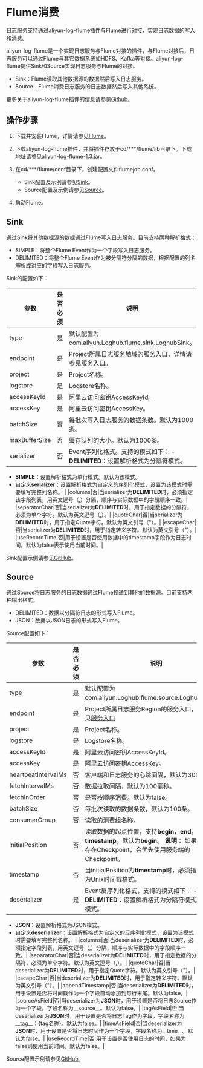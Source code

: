 # Flume消费

日志服务支持通过aliyun-log-flume插件与Flume进行对接，实现日志数据的写入和消费。

aliyun-log-flume是一个实现日志服务与Flume对接的插件，与Flume对接后，日志服务可以通过Flume与其它数据系统如HDFS、Kafka等对接。aliyun-log-flume提供Sink和Source实现日志服务与Flume的对接。

-   Sink：Flume读取其他数据源的数据然后写入日志服务。
-   Source：Flume消费日志服务的日志数据然后写入其他系统。

更多关于aliyun-log-flume插件的信息请参见[Github](https://github.com/aliyun/aliyun-log-flume)。

## 操作步骤

1.  下载并安装Flume，详情请参见[Flume](http://flume.apache.org/download.html)。

2.  下载aliyun-log-flume插件，并将插件存放于cd/\*\*\*/flume/lib目录下。下载地址请参见[aliyun-log-flume-1.3.jar](https://github.com/aliyun/aliyun-log-flume/releases/download/1.3/aliyun-log-flume-1.3.jar)。

3.  在cd/\*\*\*/flume/conf目录下，创建配置文件flumejob.conf。

    -   Sink配置及示例请参见[Sink](#section_wsy_7qg_7zx)。
    -   Source配置及示例请参见[Source](#section_wcf_ixl_8zq)。
4.  启动Flume。


## Sink

通过Sink将其他数据源的数据通过Flume写入日志服务。目前支持两种解析格式：

-   SIMPLE：将整个Flume Event作为一个字段写入日志服务。
-   DELIMITED：将整个Flume Event作为被分隔符分隔的数据，根据配置的列名解析成对应的字段写入日志服务。

Sink的配置如下：

|参数|是否必须|说明|
|--|----|--|
|type|是|默认配置为com.aliyun.Loghub.flume.sink.LoghubSink。|
|endpoint|是|Project所属日志服务地域的服务入口，详情请参见[服务入口](/intl.zh-CN/开发指南/API参考/服务入口.md)。|
|project|是|Project名称。|
|logstore|是|Logstore名称。|
|accessKeyId|是|阿里云访问密钥AccessKeyId。|
|accessKey|是|阿里云访问密钥AccessKey。|
|batchSize|否|每批次写入日志服务的数据条数。默认为1000条。|
|maxBufferSize|否|缓存队列的大小。默认为1000条。|
|serializer|否|Event序列化格式。支持的模式如下： -   **DELIMITED**：设置解析格式为分隔符模式。
-   **SIMPLE**：设置解析格式为单行模式。默认为该模式。
-   自定义**serializer**：设置解析格式为自定义的序列化模式，设置为该模式时需要填写完整列名称。 |
|columns|否|当serializer为**DELIMITED**时，必须指定该字段列表，用英文逗号（,）分隔，顺序与实际数据中的字段顺序一致。|
|separatorChar|否|当serializer为**DELIMITED**时，用于指定数据的分隔符，必须为单个字符。默认为英文逗号（,）。|
|quoteChar|否|当serializer为**DELIMITED**时，用于指定Quote字符。默认为英文引号（"）。|
|escapeChar|否|当serializer为**DELIMITED**时，用于指定转义字符。默认为英文引号（"）。|
|useRecordTime|否|用于设置是否使用数据中的timestamp字段作为日志时间。默认为false表示使用当前时间。|

Sink配置示例请参见[GitHub](https://github.com/aliyun/aliyun-log-flume/blob/master/src/test/resources/sink-example.conf)。

## Source

通过Source将日志服务的日志数据通过Flume投递到其他的数据源。目前支持两种输出格式。

-   DELIMITED：数据以分隔符日志的形式写入Flume。
-   JSON：数据以JSON日志的形式写入Flume。

Source配置如下：

|参数|是否必须|说明|
|--|----|--|
|type|是|默认配置为com.aliyun.Loghub.flume.source.LoghubSource。|
|endpoint|是|Project所属日志服务Region的服务入口，详情请参见[服务入口](/intl.zh-CN/开发指南/API参考/服务入口.md)|
|project|是|Project名称。|
|logstore|是|Logstore名称。|
|accessKeyId|是|阿里云访问密钥AccessKeyId。|
|accessKey|是|阿里云访问密钥AccessKey。|
|heartbeatIntervalMs|否|客户端和日志服务的心跳间隔，默认为30000毫秒。|
|fetchIntervalMs|否|数据拉取间隔，默认为100毫秒。|
|fetchInOrder|否|是否按顺序消费。默认为false。|
|batchSize|否|每批次读取的数据条数，默认为100条。|
|consumerGroup|否|读取的消费组名称。|
|initialPosition|否|读取数据的起点位置，支持**begin**，**end**，**timestamp**。默认为**begin**。 **说明：** 如果服务端已经存在Checkpoint，会优先使用服务端的Checkpoint。 |
|timestamp|否|当initialPosition为**timestamp**时，必须指定时间戳，为Unix时间戳格式。|
|deserializer|是|Event反序列化格式，支持的模式如下： -   **DELIMITED**：设置解析格式为分隔符模式。默认为该模式。
-   **JSON**：设置解析格式为JSON模式。
-   自定义**deserializer**：设置解析格式为自定义的反序列化模式，设置为该模式时需要填写完整列名称。 |
|columns|否|当deserializer为**DELIMITED**时，必须指定字段列表，用英文逗号（,）分隔，顺序与实际数据中的字段顺序一致。|
|separatorChar|否|当deserializer为**DELIMITED**时，用于指定数据的分隔符，必须为单个字符。默认为英文逗号（,）。|
|quoteChar|否|当deserializer为**DELIMITED**时，用于指定Quote字符。默认为英文引号（"）。|
|escapeChar|否|当deserializer为**DELIMITED**时，用于指定转义字符。默认为英文引号（"）。|
|appendTimestamp|否|当deserializer为**DELIMITED**时，用于设置是否将时间戳作为一个字段自动添加到每行末尾。默认为false。|
|sourceAsField|否|当deserializer为**JSON**时，用于设置是否将日志Source作为一个字段，字段名称为\_\_source\_\_。默认为false。|
|tagAsField|否|当deserializer为**JSON**时，用于设置是否将日志Tag作为字段，字段名称为\_\_tag\_\_：\{tag名称\}。默认为false。|
|timeAsField|否|当deserializer为**JSON**时，用于设置是否将日志时间作为一个字段，字段名称为\_\_time\_\_。默认为false。|
|useRecordTime|否|用于设置是否使用日志的时间，如果为false则使用当前时间。默认为false。|

Source配置示例请参见[GitHub](https://github.com/aliyun/aliyun-log-flume/blob/master/src/test/resources/source-example.conf)。

